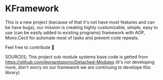 # KFramework
This is a new project (because of that it's not have most features and can be have bugs), our mission is creating highly customizable, simple, easy to use (can be easily added to existing programs) framework with AOP, Mono.Cecil for automate most of tasks and prevent code repeats.

Feel free to contribute 🥳

SOURCES;
This project sub module systems base code is getted from https://github.com/leonardoporro/Detached-Modules (it's not developing more, don't worry on our framework we are continuing to develope this library)
